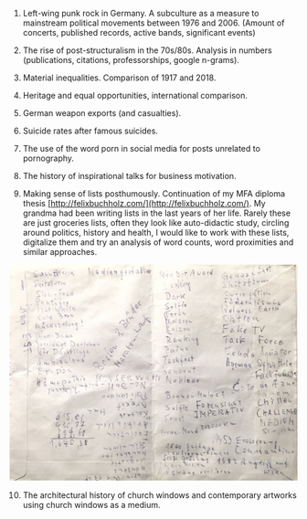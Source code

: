1. Left-wing punk rock in Germany. A subculture as a measure to mainstream political movements between 1976 and 2006. (Amount of concerts, published records, active bands, significant events)

2. The rise of post-structuralism in the 70s/80s. Analysis in numbers (publications, citations, professorships, google n-grams).

3. Material inequalities. Comparison of 1917 and 2018.

4. Heritage and equal opportunities, international comparison.

5. German weapon exports (and casualties).

6. Suicide rates after famous suicides.

7. The use of the word porn in social media for posts unrelated to pornography.

8. The history of inspirational talks for business motivation.

9. Making sense of lists posthumously. Continuation of my MFA diploma thesis [http://felixbuchholz.com/](http://felixbuchholz.com/). My grandma had been writing lists in the last years of her life. Rarely these are just groceries lists, often they look like auto-didactic study, circling around politics, history and health, I would like to work with these lists, digitalize them and try an analysis of word counts, word proximities and similar approaches.

![Example list](assets/20180531.jpg)

10. The architectural history of church windows and contemporary artworks using church windows as a medium.
